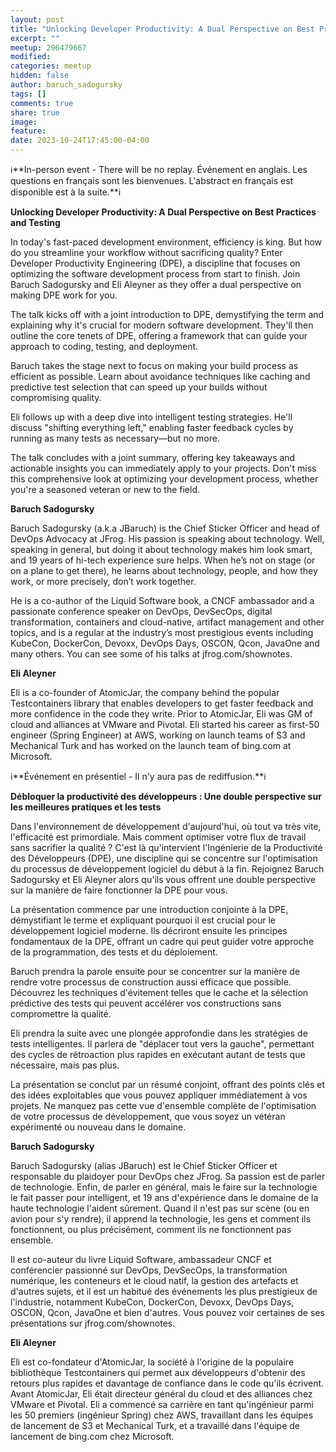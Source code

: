 ```yaml
---
layout: post
title: "Unlocking Developer Productivity: A Dual Perspective on Best Practices and Testing par Baruch Sadogursky et Eli Aleyner"
excerpt: ""
meetup: 296479667
modified:
categories: meetup
hidden: false
author: baruch_sadogursky
tags: []
comments: true
share: true
image:
feature:
date: 2023-10-24T17:45:00-04:00
---
```


ℹ️**In-person event - There will be no replay. Événement en anglais. Les questions en français sont les bienvenues. L'abstract en français est disponible est à la suite.**ℹ️

**Unlocking Developer Productivity: A Dual Perspective on Best Practices and Testing**

In today's fast-paced development environment, efficiency is king. But how do you streamline your workflow without sacrificing quality? Enter Developer Productivity Engineering (DPE), a discipline that focuses on optimizing the software development process from start to finish. Join Baruch Sadogursky and Eli Aleyner as they offer a dual perspective on making DPE work for you.

The talk kicks off with a joint introduction to DPE, demystifying the term and explaining why it's crucial for modern software development. They'll then outline the core tenets of DPE, offering a framework that can guide your approach to coding, testing, and deployment.

Baruch takes the stage next to focus on making your build process as efficient as possible. Learn about avoidance techniques like caching and predictive test selection that can speed up your builds without compromising quality.

Eli follows up with a deep dive into intelligent testing strategies. He'll discuss "shifting everything left," enabling faster feedback cycles by running as many tests as necessary—but no more.

The talk concludes with a joint summary, offering key takeaways and actionable insights you can immediately apply to your projects. Don't miss this comprehensive look at optimizing your development process, whether you're a seasoned veteran or new to the field.


__Baruch Sadogursky__

Baruch Sadogursky (a.k.a JBaruch) is the Chief Sticker Officer and head of DevOps Advocacy at JFrog. His passion is speaking about technology. Well, speaking in general, but doing it about technology makes him look smart, and 19 years of hi-tech experience sure helps. When he’s not on stage (or on a plane to get there), he learns about technology, people, and how they work, or more precisely, don’t work together.

He is a co-author of the Liquid Software book, a CNCF ambassador and a passionate conference speaker on DevOps, DevSecOps, digital transformation, containers and cloud-native, artifact management and other topics, and is a regular at the industry’s most prestigious events including KubeCon, DockerCon, Devoxx, DevOps Days, OSCON, Qcon, JavaOne and many others. You can see some of his talks at jfrog.com/shownotes.

__Eli Aleyner__

Eli is a co-founder of AtomicJar, the company behind the popular Testcontainers library that enables developers to get faster feedback and more confidence in the code they write. Prior to AtomicJar, Eli was GM of cloud and alliances at VMware and Pivotal. Eli started his career as first-50 engineer (Spring Engineer) at AWS, working on launch teams of S3 and Mechanical Turk and has worked on the launch team of bing.com at Microsoft.

ℹ️**Événement en présentiel - Il n'y aura pas de rediffusion.**ℹ️

**Débloquer la productivité des développeurs : Une double perspective sur les meilleures pratiques et les tests**

Dans l'environnement de développement d'aujourd'hui, où tout va très vite, l'efficacité est primordiale. Mais comment optimiser votre flux de travail sans sacrifier la qualité ? C'est là qu'intervient l'Ingénierie de la Productivité des Développeurs (DPE), une discipline qui se concentre sur l'optimisation du processus de développement logiciel du début à la fin. Rejoignez Baruch Sadogursky et Eli Aleyner alors qu'ils vous offrent une double perspective sur la manière de faire fonctionner la DPE pour vous.

La présentation commence par une introduction conjointe à la DPE, démystifiant le terme et expliquant pourquoi il est crucial pour le développement logiciel moderne. Ils décriront ensuite les principes fondamentaux de la DPE, offrant un cadre qui peut guider votre approche de la programmation, des tests et du déploiement.

Baruch prendra la parole ensuite pour se concentrer sur la manière de rendre votre processus de construction aussi efficace que possible. Découvrez les techniques d'évitement telles que le cache et la sélection prédictive des tests qui peuvent accélérer vos constructions sans compromettre la qualité.

Eli prendra la suite avec une plongée approfondie dans les stratégies de tests intelligentes. Il parlera de "déplacer tout vers la gauche", permettant des cycles de rétroaction plus rapides en exécutant autant de tests que nécessaire, mais pas plus.

La présentation se conclut par un résumé conjoint, offrant des points clés et des idées exploitables que vous pouvez appliquer immédiatement à vos projets. Ne manquez pas cette vue d'ensemble complète de l'optimisation de votre processus de développement, que vous soyez un vétéran expérimenté ou nouveau dans le domaine.

__Baruch Sadogursky__

Baruch Sadogursky (alias JBaruch) est le Chief Sticker Officer et responsable du plaidoyer pour DevOps chez JFrog. Sa passion est de parler de technologie. Enfin, de parler en général, mais le faire sur la technologie le fait passer pour intelligent, et 19 ans d'expérience dans le domaine de la haute technologie l'aident sûrement. Quand il n'est pas sur scène (ou en avion pour s'y rendre), il apprend la technologie, les gens et comment ils fonctionnent, ou plus précisément, comment ils ne fonctionnent pas ensemble.

Il est co-auteur du livre Liquid Software, ambassadeur CNCF et conférencier passionné sur DevOps, DevSecOps, la transformation numérique, les conteneurs et le cloud natif, la gestion des artefacts et d'autres sujets, et il est un habitué des événements les plus prestigieux de l'industrie, notamment KubeCon, DockerCon, Devoxx, DevOps Days, OSCON, Qcon, JavaOne et bien d'autres. Vous pouvez voir certaines de ses présentations sur jfrog.com/shownotes.

__Eli Aleyner__

Eli est co-fondateur d'AtomicJar, la société à l'origine de la populaire bibliothèque Testcontainers qui permet aux développeurs d'obtenir des retours plus rapides et davantage de confiance dans le code qu'ils écrivent. Avant AtomicJar, Eli était directeur général du cloud et des alliances chez VMware et Pivotal. Eli a commencé sa carrière en tant qu'ingénieur parmi les 50 premiers (ingénieur Spring) chez AWS, travaillant dans les équipes de lancement de S3 et Mechanical Turk, et a travaillé dans l'équipe de lancement de bing.com chez Microsoft.

